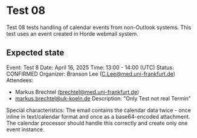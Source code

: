 # Test 08

Test 08 tests handling of calendar events from non-Outlook systems. This test uses an event created in Horde webmail system.

## Expected state

Event: Test 8
Date: April 16, 2025
Time: 13:00 - 14:00 (UTC)
Status: CONFIRMED
Organizer: Branson Lee (C.Lee@med.uni-frankfurt.de)
Attendees: 
- Markus Brechtel (brechtel@med.uni-frankfurt.de)
- markus.brechtel@uk-koeln.de
Description: "Only Test not real Termin"

Special characteristics: The email contains the calendar data twice - once inline in text/calendar format and once as a base64-encoded attachment. The calendar processor should handle this correctly and create only one event instance.